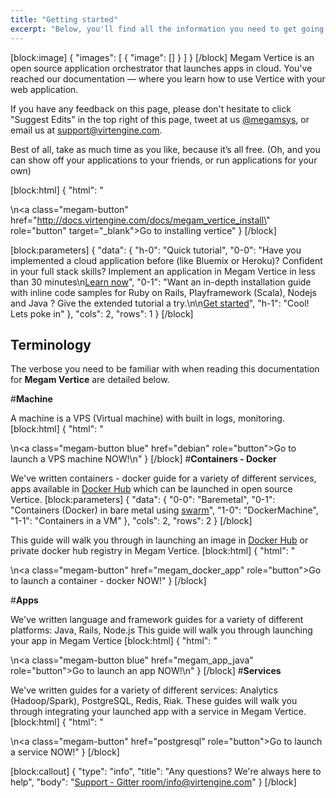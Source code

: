 ```yaml
---
title: "Getting started"
excerpt: "Below, you'll find all the information you need to get going with Megam Vertice"
---
```

[block:image]
{
  "images": [
    {
      "image": []
    }
  ]
}
[/block]
Megam Vertice is an open source application orchestrator that launches apps in cloud. You've reached our documentation — where you learn how to use Vertice with your web application.

If you have any feedback on this page, please don't hesitate to click "Suggest Edits" in the top right of this page, tweet at us [@megamsys](http://twitter.com/megamsys), or email us at [support@virtengine.com](mailto:support@virtengine.com).

Best of all, take as much time as you like, because it’s all free. (Oh, and you can show off your applications to your friends, or run applications for your own)


[block:html]
{
  "html": "<div></div>\n<a class=\"megam-button\" href=\"http://docs.virtengine.com/docs/megam_vertice_install\" role=\"button\" target=\"_blank\">Go to installing vertice</a><style></style>"
}
[/block]

[block:parameters]
{
  "data": {
    "h-0": "Quick tutorial",
    "0-0": "Have you implemented a cloud application before (like Bluemix or Heroku)? Confident in your full stack skills? Implement an application in Megam Vertice in less than 30 minutes\n[Learn now](doc:megam_quickly_torpedo)",
    "0-1": "Want an in-depth installation guide with inline code samples for Ruby on Rails, Playframework (Scala), Nodejs and Java ? Give the extended tutorial a try.\n\n[Get started](doc:megam_oja_install)",
    "h-1": "Cool! Lets poke in"
  },
  "cols": 2,
  "rows": 1
}
[/block]

## Terminology 

The verbose you need to be familiar with when reading this documentation for **Megam Vertice** are detailed below. 

#<b>Machine</b>

A machine is a VPS (Virtual machine) with built in logs, monitoring.
[block:html]
{
  "html": "<div></div>\n<a class=\"megam-button blue\" href=\"debian\" role=\"button\">Go to launch a VPS machine NOW!</a>\n<style>\n\n</style>"
}
[/block]
#<b>Containers -  Docker</b>

We've written containers - docker  guide for a variety of different services, apps available in  [Docker Hub](hub.docker.com)  which can be launched in open source Vertice. 
[block:parameters]
{
  "data": {
    "0-0": "Baremetal",
    "0-1": "Containers  (Docker) in bare metal using [swarm](doc:configuring_docker_cluster)",
    "1-0": "DockerMachine",
    "1-1": "Containers in a VM"
  },
  "cols": 2,
  "rows": 2
}
[/block]

This guide will walk you through in launching an image in [Docker Hub](hub.docker.com) or private docker hub registry in Megam Vertice.
[block:html]
{
  "html": "<div></div>\n<a class=\"megam-button\" href=\"megam_docker_app\" role=\"button\">Go to launch a container - docker NOW!</a><style></style>"
}
[/block]

#<b>Apps</b>

We've written language and framework guides for a variety of different platforms: Java, Rails, Node.js This guide will walk you through launching your app in Megam Vertice
[block:html]
{
  "html": "<div></div>\n<a class=\"megam-button blue\" href=\"megam_app_java\" role=\"button\">Go to launch an app NOW!</a>\n<style>\n\n</style>"
}
[/block]
#<b>Services</b>

We've written guides for a variety of different services: Analytics (Hadoop/Spark), PostgreSQL, Redis, Riak. These guides will walk you through integrating your launched app with a service in Megam Vertice.
[block:html]
{
  "html": "<div></div>\n<a class=\"megam-button\" href=\"postgresql\" role=\"button\">Go to launch a service NOW!</a><style></style>"
}
[/block]

[block:callout]
{
  "type": "info",
  "title": "Any questions? We're always here to help",
  "body": "[Support - Gitter room/info@virtengine.com](doc:contact-us)"
}
[/block]